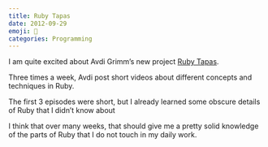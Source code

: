```yaml
---
title: Ruby Tapas
date: 2012-09-29
emoji: 🍳
categories: Programming
---
```


I am quite excited about Avdi Grimm’s new project [Ruby Tapas](https://www.rubytapas.com/).

Three times a week, Avdi post short videos about different concepts and techniques in Ruby.

The first 3 episodes were short, but I already learned some obscure details of Ruby that I didn’t know about

I think that over many weeks, that should give me a pretty solid knowledge of the parts of Ruby that I do not touch in my daily work.
